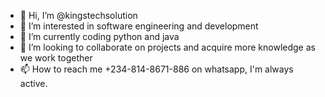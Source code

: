 - 👋 Hi, I’m @kingstechsolution
- 👀 I’m interested in software engineering and development
- 🌱 I’m currently coding python and java
- 💞️ I’m looking to collaborate on projects and acquire more knowledge as we work together
- 📫 How to reach me +234-814-8671-886 on whatsapp, I'm always active.

<!---
kingstechsolution/kingstechsolution is a ✨ special ✨ repository because its `README.md` (this file) appears on your GitHub profile.
You can click the Preview link to take a look at your changes.
--->
